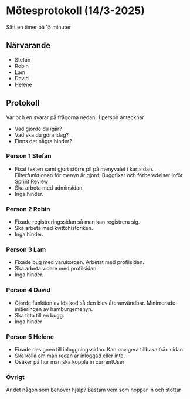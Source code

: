 # Mötesprotokoll (14/3-2025)

Sätt en timer på 15 minuter

## Närvarande

-   Stefan
-   Robin
-   Lam
-   David
-   Helene

## Protokoll

Var och en svarar på frågorna nedan, 1 person antecknar

-   Vad gjorde du igår?
-   Vad ska du göra idag?
-   Finns det några hinder?

### Person 1 Stefan

-   Fixat texten samt gjort större pil på menyvalet i kartsidan. Filterfunktionen för menyn är gjord. Buggfixar och förberedelser inför Sprint Review
-   Ska arbeta med adminsidan.
-   Inga hinder.

### Person 2 Robin

-   Fixade registreringssidan så man kan registrera sig.
-   Ska arbeta med kvittohistoriken.
-   Inga hinder.

### Person 3 Lam

-   Fixade bug med varukorgen. Arbetat med profilsidan.
-   Ska arbeta vidare med profilsidan
-   Inga hinder.

### Person 4 David

-   Gjorde funktion av lös kod så den blev återanvändbar. Minimerade initieringen av hamburgemenyn.
-   Ska titta till en bugg.
-   Inga hinder

### Person 5 Helene

-   Fixade designen till inloggningssidan. Kan navigera tillbaka från sidan.
-   Ska kolla om man redan är inloggad eller inte.
-   Osäker på hur man ska koppla in currentUser

### Övrigt

Är det någon som behöver hjälp? Bestäm vem som hoppar in och stöttar
